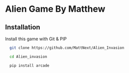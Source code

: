 
# Alien Game By Matthew




## Installation

Install this game with Git & PIP

```bash
  git clone https://github.com/MattNext/Alien_Invasion
```
```bash
  cd Alien_invasion
```
```bash
  pip install arcade
```
    
    
